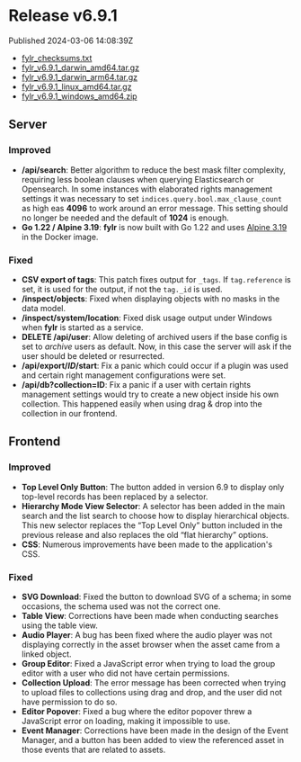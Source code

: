
# Release v6.9.1

Published 2024-03-06 14:08:39Z

* [fylr_checksums.txt](https://s3.eu-central-1.wasabisys.com/fylr-releases/v6.9.1/fylr_checksums.txt)
* [fylr_v6.9.1_darwin_amd64.tar.gz](https://s3.eu-central-1.wasabisys.com/fylr-releases/v6.9.1/fylr_v6.9.1_darwin_amd64.tar.gz)
* [fylr_v6.9.1_darwin_arm64.tar.gz](https://s3.eu-central-1.wasabisys.com/fylr-releases/v6.9.1/fylr_v6.9.1_darwin_arm64.tar.gz)
* [fylr_v6.9.1_linux_amd64.tar.gz](https://s3.eu-central-1.wasabisys.com/fylr-releases/v6.9.1/fylr_v6.9.1_linux_amd64.tar.gz)
* [fylr_v6.9.1_windows_amd64.zip](https://s3.eu-central-1.wasabisys.com/fylr-releases/v6.9.1/fylr_v6.9.1_windows_amd64.zip)

## Server

### Improved

* **/api/search**: Better algorithm to reduce the best mask filter complexity, requiring less boolean clauses when querying Elasticsearch or Opensearch. In some instances with elaborated rights management settings it was necessary to set `indices.query.bool.max_clause_count` as high eas **4096** to work around an error message. This setting should no longer be needed and the default of **1024** is enough.
* **Go 1.22 / Alpine 3.19**: **fylr** is now built with Go 1.22 and uses [Alpine 3.19](https://www.alpinelinux.org/) in the Docker image.

### Fixed

* **CSV export of tags**: This patch fixes output  for `_tags`. If `tag.reference` is set, it is used for the output, if not the `tag._id` is used.
* **/inspect/objects**: Fixed when displaying objects with no masks in the data model.
* **/inspect/system/location**: Fixed disk usage output under Windows when **fylr** is started as a service.
* **DELETE /api/user**: Allow deleting of archived users if the base config is set to _archive_ users as default. Now, in this case the server will ask if the user should be deleted or resurrected.
* **/api/export/_ID_/start**: Fix a panic which could occur if a plugin was used and certain right management configurations were set.
* **/api/db?collection=ID**: Fix a panic if a user with certain rights management settings would try to create a new object inside his own collection. This happened easily when using drag & drop into the collection in our frontend.

## Frontend

### Improved
* **Top Level Only Button**: The button added in version 6.9 to display only top-level records has been replaced by a selector.
* **Hierarchy Mode View Selector**: A selector has been added in the main search and the list search to choose how to display hierarchical objects. This new selector replaces the “Top Level Only” button included in the previous release and also replaces the old “flat hierarchy” options.
* **CSS**: Numerous improvements have been made to the application's CSS.

### Fixed
* **SVG Download**: Fixed the button to download SVG of a schema; in some occasions, the schema used was not the correct one.
* **Table View**: Corrections have been made when conducting searches using the table view.
* **Audio Player**: A bug has been fixed where the audio player was not displaying correctly in the asset browser when the asset came from a linked object.
* **Group Editor**: Fixed a JavaScript error when trying to load the group editor with a user who did not have certain permissions.
* **Collection Upload**: The error message has been corrected when trying to upload files to collections using drag and drop, and the user did not have permission to do so.
* **Editor Popover**: Fixed a bug where the editor popover threw a JavaScript error on loading, making it impossible to use.
* **Event Manager**: Corrections have been made in the design of the Event Manager, and a button has been added to view the referenced asset in those events that are related to assets.

